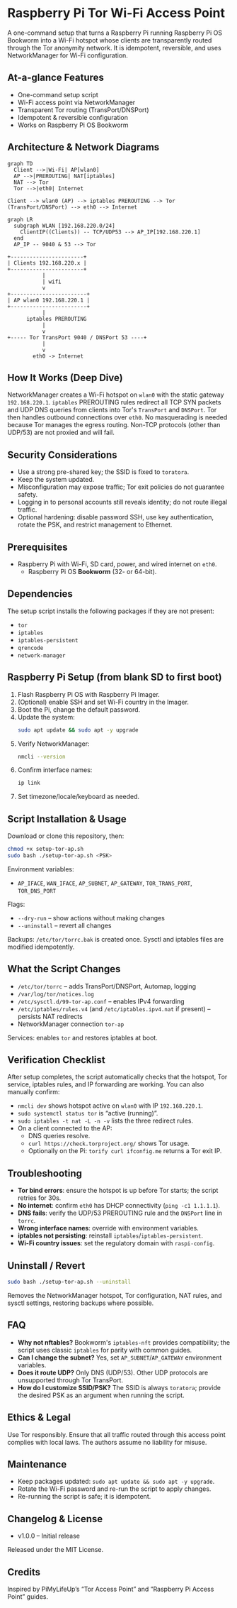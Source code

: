 # Raspberry Pi Tor Wi-Fi Access Point

A one-command setup that turns a Raspberry Pi running Raspberry Pi OS Bookworm into a Wi-Fi hotspot whose clients are transparently routed through the Tor anonymity network. It is idempotent, reversible, and uses NetworkManager for Wi-Fi configuration.

## At-a-glance Features
- One-command setup script
- Wi-Fi access point via NetworkManager
- Transparent Tor routing (TransPort/DNSPort)
- Idempotent & reversible configuration
- Works on Raspberry Pi OS Bookworm

## Architecture & Network Diagrams

```mermaid
graph TD
  Client -->|Wi-Fi| AP[wlan0]
  AP -->|PREROUTING| NAT[iptables]
  NAT --> Tor
  Tor -->|eth0| Internet
```

```
Client --> wlan0 (AP) --> iptables PREROUTING --> Tor (TransPort/DNSPort) --> eth0 --> Internet
```

```mermaid
graph LR
  subgraph WLAN [192.168.220.0/24]
    ClientIP((Clients)) -- TCP/UDP53 --> AP_IP[192.168.220.1]
  end
  AP_IP -- 9040 & 53 --> Tor
```

```
+-----------------------+
| Clients 192.168.220.x |
+-----------------------+
           |
           | wifi
           v
+------------------------+
| AP wlan0 192.168.220.1 |
+------------------------+
           |
      iptables PREROUTING
           |
           v
+----- Tor TransPort 9040 / DNSPort 53 ----+
           |
           v
        eth0 -> Internet
```

## How It Works (Deep Dive)
NetworkManager creates a Wi-Fi hotspot on `wlan0` with the static gateway `192.168.220.1`. `iptables` PREROUTING rules redirect all TCP SYN packets and UDP DNS queries from clients into Tor's `TransPort` and `DNSPort`. Tor then handles outbound connections over `eth0`. No masquerading is needed because Tor manages the egress routing. Non-TCP protocols (other than UDP/53) are not proxied and will fail.

## Security Considerations
  - Use a strong pre-shared key; the SSID is fixed to `toratora`.
- Keep the system updated.
- Misconfiguration may expose traffic; Tor exit policies do not guarantee safety.
- Logging in to personal accounts still reveals identity; do not route illegal traffic.
- Optional hardening: disable password SSH, use key authentication, rotate the PSK, and restrict management to Ethernet.

## Prerequisites
- Raspberry Pi with Wi-Fi, SD card, power, and wired internet on `eth0`.
  - Raspberry Pi OS **Bookworm** (32- or 64-bit).

## Dependencies
The setup script installs the following packages if they are not present:

- `tor`
- `iptables`
- `iptables-persistent`
- `qrencode`
- `network-manager`

## Raspberry Pi Setup (from blank SD to first boot)
1. Flash Raspberry Pi OS with Raspberry Pi Imager.
2. (Optional) enable SSH and set Wi-Fi country in the Imager.
3. Boot the Pi, change the default password.
4. Update the system:
   ```bash
   sudo apt update && sudo apt -y upgrade
   ```
5. Verify NetworkManager:
   ```bash
   nmcli --version
   ```
6. Confirm interface names:
   ```bash
   ip link
   ```
7. Set timezone/locale/keyboard as needed.

## Script Installation & Usage
Download or clone this repository, then:
```bash
chmod +x setup-tor-ap.sh
sudo bash ./setup-tor-ap.sh <PSK>
```
Environment variables:
- `AP_IFACE`, `WAN_IFACE`, `AP_SUBNET`, `AP_GATEWAY`, `TOR_TRANS_PORT`, `TOR_DNS_PORT`

Flags:
- `--dry-run` – show actions without making changes
- `--uninstall` – revert all changes

Backups: `/etc/tor/torrc.bak` is created once. Sysctl and iptables files are modified idempotently.

## What the Script Changes
- `/etc/tor/torrc` – adds TransPort/DNSPort, Automap, logging
- `/var/log/tor/notices.log`
- `/etc/sysctl.d/99-tor-ap.conf` – enables IPv4 forwarding
- `/etc/iptables/rules.v4` (and `/etc/iptables.ipv4.nat` if present) – persists NAT redirects
- NetworkManager connection `tor-ap`

Services: enables `tor` and restores iptables at boot.

## Verification Checklist
After setup completes, the script automatically checks that the hotspot, Tor
service, iptables rules, and IP forwarding are working. You can also manually
confirm:
- `nmcli dev` shows hotspot active on `wlan0` with IP `192.168.220.1`.
- `sudo systemctl status tor` is “active (running)”.
- `sudo iptables -t nat -L -n -v` lists the three redirect rules.
- On a client connected to the AP:
  - DNS queries resolve.
  - `curl https://check.torproject.org/` shows Tor usage.
  - Optionally on the Pi: `torify curl ifconfig.me` returns a Tor exit IP.

## Troubleshooting
- **Tor bind errors**: ensure the hotspot is up before Tor starts; the script retries for 30s.
- **No internet**: confirm `eth0` has DHCP connectivity (`ping -c1 1.1.1.1`).
- **DNS fails**: verify the UDP/53 PREROUTING rule and the `DNSPort` line in `torrc`.
- **Wrong interface names**: override with environment variables.
- **iptables not persisting**: reinstall `iptables`/`iptables-persistent`.
- **Wi-Fi country issues**: set the regulatory domain with `raspi-config`.

## Uninstall / Revert
```bash
sudo bash ./setup-tor-ap.sh --uninstall
```
Removes the NetworkManager hotspot, Tor configuration, NAT rules, and sysctl settings, restoring backups where possible.

## FAQ
- **Why not nftables?** Bookworm's `iptables-nft` provides compatibility; the script uses classic `iptables` for parity with common guides.
- **Can I change the subnet?** Yes, set `AP_SUBNET`/`AP_GATEWAY` environment variables.
- **Does it route UDP?** Only DNS (UDP/53). Other UDP protocols are unsupported through Tor TransPort.
- **How do I customize SSID/PSK?** The SSID is always `toratora`; provide the desired PSK as an argument when running the script.

## Ethics & Legal
Use Tor responsibly. Ensure that all traffic routed through this access point complies with local laws. The authors assume no liability for misuse.

## Maintenance
- Keep packages updated: `sudo apt update && sudo apt -y upgrade`.
- Rotate the Wi-Fi password and re-run the script to apply changes.
- Re-running the script is safe; it is idempotent.

## Changelog & License
- v1.0.0 – Initial release

Released under the MIT License.

## Credits
Inspired by PiMyLifeUp’s “Tor Access Point” and “Raspberry Pi Access Point” guides.

